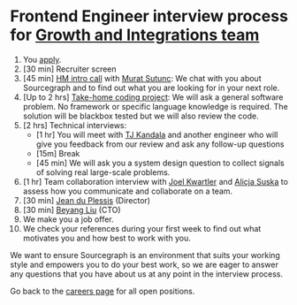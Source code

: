 # Frontend Engineer interview process for [Growth and Integrations team](../cloud/growth-and-integrations/index.md)

1. You [apply](https://boards.greenhouse.io/sourcegraph91).
1. [30 min] Recruiter screen
1. [45 min] [HM intro call](./hm_intro_call.md) with [Murat Sutunc](../../../../team/index.md#murat-sutunc): We chat with you about Sourcegraph and to find out what you are looking for in your next role.
1. [Up to 2 hrs] [Take-home coding project](./software-engineer-coding-exercise.md): We will ask a general software problem. No framework or specific language knowledge is required. The solution will be blackbox tested but we will also review the code.
1. [2 hrs] Technical interviews:
   - [1 hr] You will meet with [TJ Kandala](../../../../team/index.md#tharuntej-kandala) and another engineer who will give you feedback from our review and ask any follow-up questions
   - [15m] Break
   - [45 min] We will ask you a system design question to collect signals of solving real large-scale problems.
1. [1 hr] Team collaboration interview with [Joel Kwartler](../../../../team/index.md#joel-kwartler) and [Alicja Suska](../../../../team/index.md#alicja-suska) to assess how you communicate and collaborate on a team.
1. [30 min] [Jean du Plessis](../../../../team/index.md#jean-du-plessis) (Director)
1. [30 min] [Beyang Liu](../../../../team/index.md#beyang-liu) (CTO)
1. We make you a job offer.
1. We check your references during your first week to find out what motivates you and how best to work with you.

We want to ensure Sourcegraph is an environment that suits your working style and empowers you to do your best work, so we are eager to answer any questions that you have about us at any point in the interview process.

Go back to the [careers page](https://boards.greenhouse.io/sourcegraph91) for all open positions.

